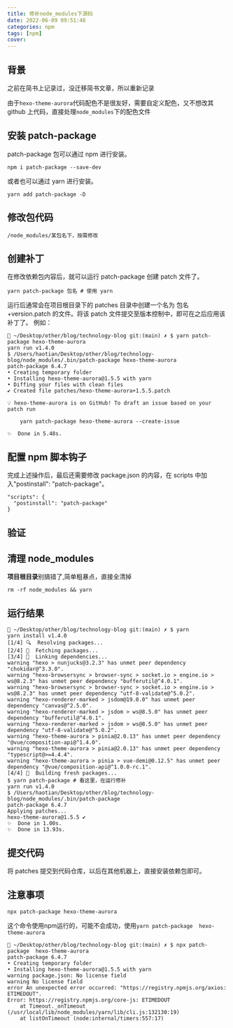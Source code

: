 ```yaml
---
title: 修补node_modules下源码
date: 2022-06-09 09:51:48
categories: npm
tags: [npm]
cover:
---
```


## 背景

之前在简书上记录过，没迁移简书文章，所以重新记录

由于`hexo-theme-aurora`代码配色不是很友好，需要自定义配色，又不想改其 github 上代码，直接处理`node_modules`下的配色文件

## 安装 patch-package

patch-package 包可以通过 npm 进行安装。

```shell
npm i patch-package --save-dev
```

或者也可以通过 yarn 进行安装。

```shell
yarn add patch-package -D
```

## 修改包代码

```shell
/node_modules/某包名下，按需修改
```

## 创建补丁

在修改依赖包内容后，就可以运行 patch-package 创建 patch 文件了。

```shell
yarn patch-package 包名 # 使用 yarn
```

运行后通常会在项目根目录下的 patches 目录中创建一个名为 包名+version.patch 的文件。将该 patch 文件提交至版本控制中，即可在之后应用该补丁了。
例如：

```shell
👑 ~/Desktop/other/blog/technology-blog git:(main) ✗ $ yarn patch-package hexo-theme-aurora
yarn run v1.4.0
$ /Users/haotian/Desktop/other/blog/technology-blog/node_modules/.bin/patch-package hexo-theme-aurora
patch-package 6.4.7
• Creating temporary folder
• Installing hexo-theme-aurora@1.5.5 with yarn
• Diffing your files with clean files
✔ Created file patches/hexo-theme-aurora+1.5.5.patch

💡 hexo-theme-aurora is on GitHub! To draft an issue based on your patch run

    yarn patch-package hexo-theme-aurora --create-issue

✨  Done in 5.48s.
```

## 配置 npm 脚本钩子

完成上述操作后，最后还需要修改 package.json 的内容，在 scripts 中加入"postinstall": "patch-package"。

```
"scripts": {
  "postinstall": "patch-package"
}
```

## 验证

## 清理 node_modules

**项目根目录**别搞错了,简单粗暴点，直接全清掉

```shell
rm -rf node_modules && yarn
```

## 运行结果

```shell
👑 ~/Desktop/other/blog/technology-blog git:(main) ✗ $ yarn
yarn install v1.4.0
[1/4] 🔍  Resolving packages...
[2/4] 🚚  Fetching packages...
[3/4] 🔗  Linking dependencies...
warning "hexo > nunjucks@3.2.3" has unmet peer dependency "chokidar@^3.3.0".
warning "hexo-browsersync > browser-sync > socket.io > engine.io > ws@8.2.3" has unmet peer dependency "bufferutil@^4.0.1".
warning "hexo-browsersync > browser-sync > socket.io > engine.io > ws@8.2.3" has unmet peer dependency "utf-8-validate@^5.0.2".
warning "hexo-renderer-marked > jsdom@19.0.0" has unmet peer dependency "canvas@^2.5.0".
warning "hexo-renderer-marked > jsdom > ws@8.5.0" has unmet peer dependency "bufferutil@^4.0.1".
warning "hexo-renderer-marked > jsdom > ws@8.5.0" has unmet peer dependency "utf-8-validate@^5.0.2".
warning "hexo-theme-aurora > pinia@2.0.13" has unmet peer dependency "@vue/composition-api@^1.4.0".
warning "hexo-theme-aurora > pinia@2.0.13" has unmet peer dependency "typescript@>=4.4.4".
warning "hexo-theme-aurora > pinia > vue-demi@0.12.5" has unmet peer dependency "@vue/composition-api@^1.0.0-rc.1".
[4/4] 📃  Building fresh packages...
$ yarn patch-package # 看这里，在运行修补
yarn run v1.4.0
$ /Users/haotian/Desktop/other/blog/technology-blog/node_modules/.bin/patch-package
patch-package 6.4.7
Applying patches...
hexo-theme-aurora@1.5.5 ✔
✨  Done in 1.00s.
✨  Done in 13.93s.

```

## 提交代码

将 patches 提交到代码仓库，以后在其他机器上，直接安装依赖包即可。

## 注意事项

```shell
npx patch-package hexo-theme-aurora
```

这个命令使用npm运行的，可能不会成功，使用`yarn patch-package  hexo-theme-aurora`

```shell
👑 ~/Desktop/other/blog/technology-blog git:(main) ✗ $ npx patch-package  hexo-theme-aurora
patch-package 6.4.7
• Creating temporary folder
• Installing hexo-theme-aurora@1.5.5 with yarn
warning package.json: No license field
warning No license field
error An unexpected error occurred: "https://registry.npmjs.org/axios: ETIMEDOUT".
Error: https://registry.npmjs.org/core-js: ETIMEDOUT
    at Timeout._onTimeout (/usr/local/lib/node_modules/yarn/lib/cli.js:132130:19)
    at listOnTimeout (node:internal/timers:557:17)
```
